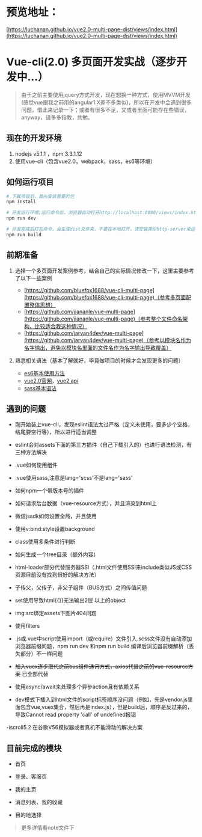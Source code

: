 # 预览地址：

[https://luchanan.github.io/vue2.0-multi-page-dist/views/index.html](https://luchanan.github.io/vue2.0-multi-page-dist/views/index.html)

# Vue-cli(2.0) 多页面开发实战（逐步开发中...）

> 由于之前主要使用jquery方式开发，现在想换一种方式，使用MVVM开发(感觉vue跟我之前用的angular1.X差不多类似)，所以在开发中会遇到很多问题，借此来记录一下；或者有很多不足，又或者里面可能存在些错误，anyway，请多多指教，共勉。

## 现在的开发环境  ##

1. nodejs v5.1.1 ，npm 3.3.1.12
2. 使用vue-cli（包含vue2.0，webpack，sass，es6等环境）

## 如何运行项目 ##

``` bash
# 下载项目后，首先安装需要的包
npm install

# 开发运行环境;运行命令后，浏览器自动打开http://localhost:8080/views/index.html
npm run dev

# 开发完成后打包命令，会生成dist文件夹，不要在本地打开，请安装类似http-server来运行
npm run build

```

## 前期准备 ##

1. 选择一个多页面开发案例参考，结合自己的实际情况修改一下，这里主要参考了以下一些案例
	- [https://github.com/bluefox1688/vue-cli-multi-page](https://github.com/bluefox1688/vue-cli-multi-page)（参考多页面配置整体思想）
	- [https://github.com/jiananle/vue-multi-page](https://github.com/jiananle/vue-multi-page)（参考整个文件命名架构，比较适合我这种情况）
	- [https://github.com/jarvan4dev/vue-multi-page](https://github.com/jarvan4dev/vue-multi-page)（参考以模块名作为名字输出，避免以模块名里面的文件名作为名字输出导致覆盖）
	
2. 熟悉相关语法（基本了解就好，毕竟做项目的时候才会发现更多的问题）
	- [es6基本使用方法](http://es6.ruanyifeng.com/)
	- [vue2.0官网](https://cn.vuejs.org/v2/guide/)，[vue2 api](https://cn.vuejs.org/v2/api/)
	- [sass基本语法](http://www.w3cplus.com/sassguide/)

## 遇到的问题 ##

- 刚开始装上vue-cli，发现eslint语法太过严格（定义未使用，要多少个空格，结尾要空行等），所以进行适当调整

- eslint会对assets下面的第三方插件（自己下载引入的）也进行语法检测，有三种方法解决

- .vue如何使用组件

- .vue使用sass,注意是lang='scss'不是lang='sass'

- 如何npm一个带版本号的插件

- 如何请求后台数据（vue-resource方式），并且渲染到html上

- 微信jssdk如何设置全局，并且使用

- 使用v:bind:style设置background

- class使用多条件进行判断

- 如何生成一个tree目录（额外内容）

- html-loader部分代替服务器SSI（.html文件使用SSI来include类似JS或CSS资源目前没有找到很好的解决方法）

- 子传父，父传子，非父子组件（BUS方式）之间传值问题

- set使用导致html{{}}无法输出2层 以上的object

- img:src绑定assets下图片404问题

- 使用filters

- .js或.vue中script使用import（或require）文件引入.scss文件没有自动添加浏览器前缀问题，npm run dev 和npm run build 编译后浏览器前缀解析（丢失部分）不一样问题

- ~~加入vuex逐步取代之前bus组件通讯方式，axios代替之前的vue-resource方案~~ 已全部代替

- 使用async/await来处理多个异步action且有依赖关系

- dev模式下插入到html文件的script标签顺序没问题（例如，先是vendor.js里面包含vue,vuex集合，然后再是index.js），但是build后，顺序是反过来的，导致Cannot read property 'call' of undefined报错

-iscroll5.2 在谷歌V56模拟器或者真机不能滑动的解决方案

## 目前完成的模块 ##

- 首页
 
- 登录、客服页

- 我的主页

- 消息列表、我的收藏

- 目的地选择 

> 更多详情看note文件下